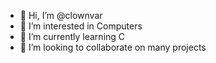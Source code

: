 - 👋 Hi, I’m @clownvar
- 👀 I’m interested in Computers
- 🌱 I’m currently learning C
- 💞️ I’m looking to collaborate on many projects


<!---
clownvar/clownvar is a ✨ special ✨ repository because its `README.md` (this file) appears on your GitHub profile.
You can click the Preview link to take a look at your changes.
--->
